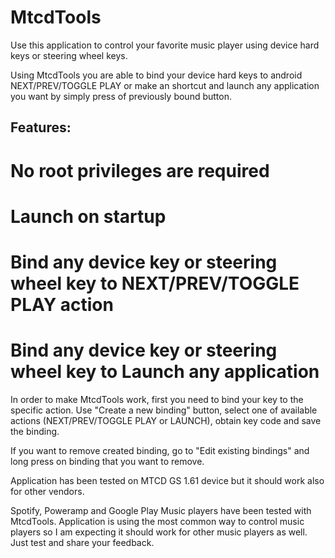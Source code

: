 # MtcdTools
Use this application to control your favorite music player using device hard keys or steering wheel keys.

Using MtcdTools you are able to bind your device hard keys to android NEXT/PREV/TOGGLE PLAY or make an shortcut and launch any application you want by simply press of previously bound button.

## Features:
# No root privileges are required
# Launch on startup
# Bind any device key or steering wheel key to NEXT/PREV/TOGGLE PLAY action
# Bind any device key or steering wheel key to Launch any application

In order to make MtcdTools work, first you need to bind your key to the specific action. Use "Create a new binding" button, select one of available actions (NEXT/PREV/TOGGLE PLAY or LAUNCH), obtain key code and save the binding.

If you want to remove created binding, go to "Edit existing bindings" and long press on binding that you want to remove.

Application has been tested on MTCD GS 1.61 device but it should work also for other vendors.

Spotify, Poweramp and Google Play Music players have been tested with MtcdTools. Application is using the most common way to control music players so I am expecting it should work for other music players as well. Just test and share your feedback.
